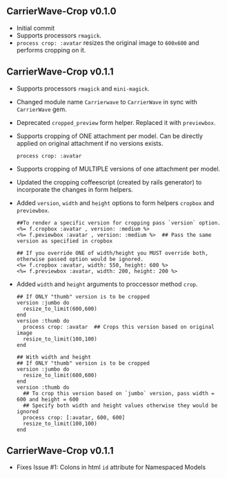 ## CarrierWave-Crop v0.1.0 
   * Initial commit
   * Supports processors `rmagick`.  
   * `process crop: :avatar` resizes the original image to `600x600` and performs cropping on it.
   
## CarrierWave-Crop v0.1.1 
   * Supports processors `rmagick` and `mini-magick`. 
   * Changed module name `Carrierwave` to `CarrierWave` in sync with `CarrierWave` gem.
   * Deprecated `cropped_preview` form helper. Replaced it with `previewbox`.
   * Supports cropping of ONE attachment per model. Can be directly applied on original attachment if no versions exists.
   
         process crop: :avatar

   * Supports cropping of MULTIPLE versions of one attachment per model.
   * Updated the cropping coffeescript (created by rails generator) to incorporate the changes in form helpers.  
   * Added `version`, `width` and `height` options to form helpers `cropbox` and `previewbox`.
   
         ##To render a specific version for cropping pass `version` option.
         <%= f.cropbox :avatar , version: :medium %>   
         <%= f.peviewbox :avatar , version: :medium %>  ## Pass the same version as specified in cropbox

         ## If you override ONE of width/height you MUST override both, otherwise passed option would be ignored.
         <%= f.cropbox :avatar, width: 550, height: 600 %>
         <%= f.previewbox :avatar, width: 200, height: 200 %>
         
   * Added `width` and `height` arguments to proccessor method `crop`. 
   
         ## If ONLY "thumb" version is to be cropped
         version :jumbo do
           resize_to_limit(600,600)
         end
         version :thumb do
           process crop: :avatar  ## Crops this version based on original image
           resize_to_limit(100,100)
         end  
         
         ## With width and height
         ## If ONLY "thumb" version is to be cropped
         version :jumbo do
           resize_to_limit(600,600)
         end
         version :thumb do
           ## To crop this version based on `jumbo` version, pass width = 600 and height = 600
           ## Specify both width and height values otherwise they would be ignored
           process crop: [:avatar, 600, 600]  
           resize_to_limit(100,100)
         end 

## CarrierWave-Crop v0.1.1 
   * Fixes Issue #1: Colons in html `id` attribute for Namespaced Models